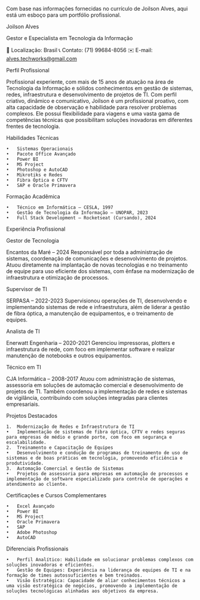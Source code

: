 Com base nas informações fornecidas no currículo de Joilson Alves, aqui está um esboço para um portfólio profissional.

Joilson Alves

Gestor e Especialista em Tecnologia da Informação

📍 Localização: Brasil
📞 Contato: (71) 99684-8056
✉️ E-mail: alves.techworks@gmail.com

Perfil Profissional

Profissional experiente, com mais de 15 anos de atuação na área de Tecnologia da Informação e sólidos conhecimentos em gestão de sistemas, redes, infraestrutura e desenvolvimento de projetos de TI. Com perfil criativo, dinâmico e comunicativo, Joilson é um profissional proativo, com alta capacidade de observação e habilidade para resolver problemas complexos. Ele possui flexibilidade para viagens e uma vasta gama de competências técnicas que possibilitam soluções inovadoras em diferentes frentes de tecnologia.

Habilidades Técnicas

	•	Sistemas Operacionais
	•	Pacote Office Avançado
	•	Power BI
	•	MS Project
	•	Photoshop e AutoCAD
	•	Mikrotiks e Redes
	•	Fibra Óptica e CFTV
	•	SAP e Oracle Primavera

Formação Acadêmica

	•	Técnico em Informática – CESLA, 1997
	•	Gestão de Tecnologia da Informação – UNOPAR, 2023
	•	Full Stack Development – Rocketseat (Cursando), 2024

Experiência Profissional

Gestor de Tecnologia

Encantos da Maré – 2024
Responsável por toda a administração de sistemas, coordenação de comunicações e desenvolvimento de projetos. Atuou diretamente na implantação de novas tecnologias e no treinamento de equipe para uso eficiente dos sistemas, com ênfase na modernização de infraestrutura e otimização de processos.

Supervisor de TI

SERPASA – 2022-2023
Supervisionou operações de TI, desenvolvendo e implementando sistemas de rede e infraestrutura, além de liderar a gestão de fibra óptica, a manutenção de equipamentos, e o treinamento de equipes.

Analista de TI

Enerwatt Engenharia – 2020-2021
Gerenciou impressoras, plotters e infraestrutura de rede, com foco em implementar software e realizar manutenção de notebooks e outros equipamentos.

Técnico em TI

CJA Informática – 2008-2017
Atuou com administração de sistemas, assessoria em soluções de automação comercial e desenvolvimento de projetos de TI. Também coordenou a implementação de redes e sistemas de vigilância, contribuindo com soluções integradas para clientes empresariais.

Projetos Destacados

	1.	Modernização de Redes e Infraestrutura de TI
	•	Implementação de sistemas de fibra óptica, CFTV e redes seguras para empresas de médio e grande porte, com foco em segurança e escalabilidade.
	2.	Treinamento e Capacitação de Equipes
	•	Desenvolvimento e condução de programas de treinamento de uso de sistemas e de boas práticas em tecnologia, promovendo eficiência e produtividade.
	3.	Automação Comercial e Gestão de Sistemas
	•	Projetos de assessoria para empresas em automação de processos e implementação de software especializado para controle de operações e atendimento ao cliente.

Certificações e Cursos Complementares

	•	Excel Avançado
	•	Power BI
	•	MS Project
	•	Oracle Primavera
	•	SAP
	•	Adobe Photoshop
	•	AutoCAD

Diferenciais Profissionais

	•	Perfil Analítico: Habilidade em solucionar problemas complexos com soluções inovadoras e eficientes.
	•	Gestão de Equipes: Experiência na liderança de equipes de TI e na formação de times autossuficientes e bem treinados.
	•	Visão Estratégica: Capacidade de aliar conhecimentos técnicos a uma visão estratégica de negócios, promovendo a implementação de soluções tecnológicas alinhadas aos objetivos da empresa.
